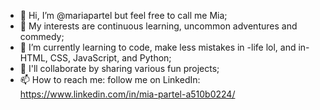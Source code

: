 - 👋 Hi, I’m @mariapartel but feel free to call me Mia;
- 👀 My interests are continuous learning, uncommon adventures and commedy;
- 🌱 I’m currently learning to code, make less mistakes in -life lol, and in- HTML, CSS, JavaScript, and Python;
- 💞️ I'll collaborate by sharing various fun projects;
- 📫 How to reach me: follow me on LinkedIn: https://www.linkedin.com/in/mia-partel-a510b0224/

<!---
mariapartel/mariapartel is a ✨ somewhat unique ✨ repository because its `README.md` (this file) appears on your GitHub profile.
You can click the Preview link to take a look at your changes.
--->
